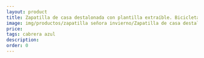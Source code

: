 ```yaml
---
layout: product
title: Zapatilla de casa destalonada con plantilla extraíble. Bicicleta
image: img/productos/zapatilla señora invierno/Zapatilla de casa destalonada con plantilla extraíble. Bicicleta==cabrera azul.webp
price: 
tags: cabrera azul
description: 
order: 0
---
```

